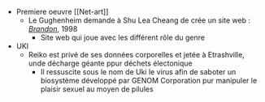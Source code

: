 - Premiere oeuvre [[Net-art]]
	- Le Gughenheim demande à Shu Lea Cheang de crée un site web : [*Brandon*](https://brandon.guggenheim.org/), 1998
		- Site web qui joue avec les différent rôle du genre
- UKI
	- Reiko est privé de ses données corporelles et jetée à Etrashville, unde décharge géante ppur déchets électonique
		- Il ressuscite sous le nom de Uki le virus afin de saboter un biosystème développé par GENOM Corporation pur manipuler le plaisir sexuel au moyen de pilules